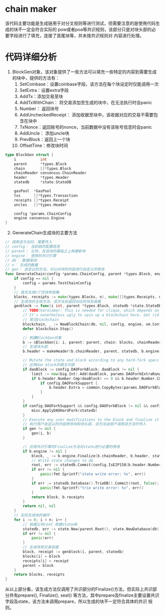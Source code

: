 # chain maker

该代码主要功能是生成链用于对分叉规则等进行测试，但需要注意的是使用代码生成的块不一定会符合实际的
pow或者poa等共识规则，该部分只是对块头部的必要字段进行了填充，连接了首尾块等，并未按共识规则对
内容进行处理。

# 代码详细分析

1. BlockGen对象，该对象提供了一些方法可以填充一些特定的内容到需要生成的块中，提供的方法有：
    1. SetCoinbase：设置coinbase字段，该方法在每个块设定时仅能调用一次
    2. SetExtra：设置extra字段
    3. AddTx：添加交易至块
    4. AddTxWithChain： 将交易添加至生成的块中，在无法执行时会panic
    5. Number： 返回块号
    6. AddUncheckedReceipt： 添加收据至块中，该收据对应的交易不需要包含在块中
    7. TxNonce：返回账号的nonce，当前数据中没有该账号信息时会panic
    8. AddUncle： 添加uncle块
    9. PrevBlock：返回上一个块
    10. OffsetTime：修改块时间
```go
type BlockGen struct {
	i           int
	parent      *types.Block
	chain       []*types.Block
	chainReader consensus.ChainReader
	header      *types.Header
	statedb     *state.StateDB

	gasPool  *GasPool
	txs      []*types.Transaction
	receipts []*types.Receipt
	uncles   []*types.Header

	config *params.ChainConfig
	engine consensus.Engine
}
```

2. GenerateChain生成块的主要方法

```go
// 调用该方法时，需要传入
// config： 当前链的配置信息
// parent： 父块，在该块的基础之上构建新块
// engine： 使用的共识引擎
// db： 数据库db
// n： 生成的数量
// gen： 自定以的方法，可以对块的内容进行自定义的修改
func GenerateChain(config *params.ChainConfig, parent *types.Block, engine consensus.Engine, db ethdb.Database, n int, gen func(int, *BlockGen)) ([]*types.Block, []types.Receipts) {
	if config == nil {
		config = params.TestChainConfig
	}
	// 首先生成n个空块和收集
	blocks, receipts := make(types.Blocks, n), make([]types.Receipts, n)
	// 生成块的主体方法，该方法会返回对应的块及收据
	genblock := func(i int, parent *types.Block, statedb *state.StateDB) (*types.Block, types.Receipts) {
		// TODO(karalabe): This is needed for clique, which depends on multiple blocks.
		// It's nonetheless ugly to spin up a blockchain here. Get rid of this somehow.
		// 常见blockchain
		blockchain, _ := NewBlockChain(db, nil, config, engine, vm.Config{})
		defer blockchain.Stop()

        // 构建BlockGen对象
		b := &BlockGen{i: i, parent: parent, chain: blocks, chainReader: blockchain, statedb: statedb, config: config, engine: engine}
		// 生成块头部
		b.header = makeHeader(b.chainReader, parent, statedb, b.engine)

		// Mutate the state and block according to any hard-fork specs
		// 应用dao block的相关内容
		if daoBlock := config.DAOForkBlock; daoBlock != nil {
			limit := new(big.Int).Add(daoBlock, params.DAOForkExtraRange)
			if b.header.Number.Cmp(daoBlock) >= 0 && b.header.Number.Cmp(limit) < 0 {
				if config.DAOForkSupport {
					b.header.Extra = common.CopyBytes(params.DAOForkBlockExtra)
				}
			}
		}
		if config.DAOForkSupport && config.DAOForkBlock != nil && config.DAOForkBlock.Cmp(b.header.Number) == 0 {
			misc.ApplyDAOHardFork(statedb)
		}
		// Execute any user modifications to the block and finalize it
		// 执行用户自定以的内容修改块和块头部，该方法由用户调用该方法时传入
		if gen != nil {
			gen(i, b)
		}

        // 应用共识引擎的Finalize方法对state进行必要的修改
		if b.engine != nil {
			block, _ := b.engine.Finalize(b.chainReader, b.header, statedb, b.txs, b.uncles, b.receipts)
			// Write state changes to db
			root, err := statedb.Commit(config.IsEIP158(b.header.Number))
			if err != nil {
				panic(fmt.Sprintf("state write error: %v", err))
			}
			if err := statedb.Database().TrieDB().Commit(root, false); err != nil {
				panic(fmt.Sprintf("trie write error: %v", err))
			}
			return block, b.receipts
		}
		return nil, nil
	}
	// 实际生成块的循环
	for i := 0; i < n; i++ {
	    // 依据父块root 构建statedb
		statedb, err := state.New(parent.Root(), state.NewDatabase(db))
		if err != nil {
			panic(err)
		}
		// 生成块和交易收据
		block, receipt := genblock(i, parent, statedb)
		blocks[i] = block
		receipts[i] = receipt
		parent = block
	}
	return blocks, receipts
}
```

从以上部分看，该生成方法仅调用了共识部分的Finalize()方法，但实际上共识部分共有prepare(), Finalize(), seal()
等方法，其中prepare及finalize主要设置共识字段及state，该方法未调用prepare，所以生成的块不一定符合具体的共识
规则。